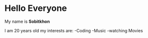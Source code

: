 # Hello Everyone

My name is **Sobitkhon**

I am 20 years old
my interests are:
 -Coding
 -Music
 -watching Movies


